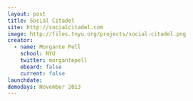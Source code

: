 ```yaml
---
layout: post
title: Social Citadel
site: http://socialcitadel.com
image: http://files.tnyu.org/projects/social-citadel.png
creator: 
  - name: Morgante Pell
    school: NYU 
    twitter: morgantepell
    eboard: false
    current: false
launchdate:
demodays: November 2013
---
```

